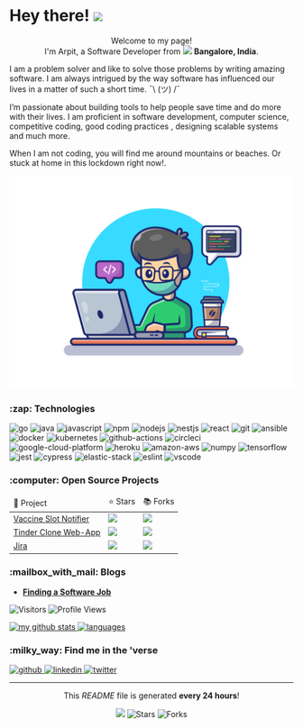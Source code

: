 <h1>Hey there! <img src="https://emojis.slackmojis.com/emojis/images/1531849430/4246/blob-sunglasses.gif?1531849430" width="30"/></h1>

<p align="center">Welcome to my page! </br> I'm Arpit, a Software Developer from <img src="https://www.flaticon.com/svg/static/icons/svg/330/330176.svg" width="13"/> <b>Bangalore, India</b>.</p>

<p>
    I am a problem solver and like to solve those problems by writing amazing software. I am always intrigued by the way software has influenced our lives in a matter of such a short time.  ¯\ (ツ) /¯

I’m passionate about building tools to help people save time and do more with their lives. I am proficient in software development, computer science, competitive coding, good coding practices , designing scalable systems and much more.

When I am not coding, you will find me around mountains or beaches. Or stuck at home in this lockdown right now!.
</p>

<div align="center">
    <img src="https://github.com/arpit20adlakha/arpit20adlakha/blob/main/programmer.png" alt="hey" />
</div>

<!-- TECHNOLOGIES -->
<h3>:zap: Technologies</h3>

<p>
<img alt="go" src="https://img.shields.io/badge/Go-black?logo=go&amp;style=plastic" /> <img alt="java" src="https://img.shields.io/badge/Java-black?logo=java&amp;style=plastic" /> <img alt="javascript" src="https://img.shields.io/badge/Javascript-black?logo=javascript&amp;style=plastic" />  <img alt="npm" src="https://img.shields.io/badge/npm-black?logo=npm&amp;style=plastic" /> <img alt="nodejs" src="https://img.shields.io/badge/Node.js-black?logo=node.js&amp;style=plastic" /> <img alt="nestjs" src="https://img.shields.io/badge/Nestjs-black?logo=nestjs&amp;style=plastic" />  <img alt="react" src="https://img.shields.io/badge/React-black?logo=react&amp;style=plastic" />  <img alt="git" src="https://img.shields.io/badge/Git-black?logo=git&amp;style=plastic" /> <img alt="ansible" src="https://img.shields.io/badge/Ansible-black?logo=ansible&amp;style=plastic" /> <img alt="docker" src="https://img.shields.io/badge/Docker-black?logo=docker&amp;style=plastic" /> <img alt="kubernetes" src="https://img.shields.io/badge/Kubernetes-black?logo=kubernetes&amp;style=plastic" /> <img alt="github-actions" src="https://img.shields.io/badge/Github%20Actions-black?logo=github-actions&amp;style=plastic" /> <img alt="circleci" src="https://img.shields.io/badge/CircleCI-black?logo=circleci&amp;style=plastic" />  <img alt="google-cloud-platform" src="https://img.shields.io/badge/GCP-black?logo=google-cloud&amp;style=plastic" /> <img alt="heroku" src="https://img.shields.io/badge/Heroku-black?logo=heroku&amp;style=plastic" /> <img alt="amazon-aws" src="https://img.shields.io/badge/AWS-black?logo=amazon-aws&amp;style=plastic" /> <img alt="numpy" src="https://img.shields.io/badge/NumPy-black?logo=numpy&amp;style=plastic" /> <img alt="tensorflow" src="https://img.shields.io/badge/Tensorflow-black?logo=tensorflow&amp;style=plastic" /> <img alt="jest" src="https://img.shields.io/badge/Jest-black?logo=jest&amp;style=plastic" /> <img alt="cypress" src="https://img.shields.io/badge/Cypress-black?logo=cypress&amp;style=plastic" />  <img alt="elastic-stack" src="https://img.shields.io/badge/Elastic%20Stack-black?logo=elastic-stack&amp;style=plastic" /> <img alt="eslint" src="https://img.shields.io/badge/ESLint-black?logo=eslint&amp;style=plastic" /> <img alt="vscode" src="https://img.shields.io/badge/VSCode-black?logo=visual-studio-code&amp;style=plastic" />
</p>

<!-- PROJECTS -->
<h3>:computer: Open Source Projects</h3>

<table>
    <thead>
        <td>🎁 Project </td>
        <td> ⭐ Stars </td>
        <td> 📚 Forks </td>
    </thead>
    <tr>
        <td><a href="https://github.com/arpit20adlakha/cowin-vaccine-scheduler-repo">Vaccine Slot Notifier</a></td>
        <td><img src="https://img.shields.io/github/stars/arpit20adlakha/cowin-vaccine-scheduler-repo?style=plastic&amp;labelColor=343b41%22" /></td>
        <td><img src="https://img.shields.io/github/forks/arpit20adlakha/cowin-vaccine-scheduler-repo?style=plastic&amp;labelColor=343b41" /></td>
    </tr>
    <tr>
        <td><a href="https://github.com/arpit20adlakha/tinder-clone">Tinder Clone Web-App</a></td>
        <td><img src="https://img.shields.io/github/stars/arpit20adlakha/tinder-clone?style=plastic&amp;labelColor=343b41" /></td>
        <td><img src="https://img.shields.io/github/forks/arpit20adlakha/tinder-clone?style=plastic&amp;labelColor=343b41" /></td>
    </tr>
    <tr>
        <td><a href="https://github.com/arpit20adlakha/Jira">Jira </a></td>
        <td><img src="https://img.shields.io/github/stars/arpit20adlakha/Jira"?style=plastic&amp;labelColor=343b41" /></td>
        <td><img src="https://img.shields.io/github/forks/arpit20adlakha/Jira"?style=plastic&amp;labelColor=343b41" /></td>
    </tr>
</table>

<!-- POSTS -->
<h3>:mailbox_with_mail: Blogs</h3>

<ul>
    <li>
        <a href="https://arpit-adlakha.medium.com/popular-places-to-find-a-software-job-e4be0543ff7a"><b>Finding a Software Job </b></a>
    </li>
</ul>

<!--START_SECTION:waka-->
<!--END_SECTION:waka-->
<p>
<img alt="Visitors" src="https://visitor-badge.laobi.icu/badge?page_id=arpit20adlakha&color=blue"/>
<img alt="Profile Views" src="https://komarev.com/ghpvc/?username=arpit20adlakha"/>
</p>

<a align="center" href="https://vidhi-mody.netlify.app/">
    <img src="https://github-readme-stats.vercel.app/api?username=arpit20adlakha&show_icons=true&theme=tokyonight" alt="my github stats" width="420"/>&nbsp;<img src="https://github-readme-stats.vercel.app/api/top-langs/?username=arpit20adlakha&layout=compact&theme=tokyonight" alt="languages" height="165">
</a>

<!-- SOCIAL -->
<h3>:milky_way: Find me in the 'verse</h3>

<p>
    <a href="https://github.com/arpit20adlakha" target="_blank">
        <img alt="github" src="https://img.shields.io/github/followers/arpit20adlakhalabel=GitHub&amp;style=social" />
    </a><a href="https://www.linkedin.com/in/arpit-adlakha-30691a101/" target="_blank">
        <img alt="linkedin" src="https://img.shields.io/badge/Linkedin-grey?logo=linkedin&amp;style=social" />
    </a><a href="https://twitter.com/arpit20adlakha" target="_blank">
        <img alt="twitter" src="https://img.shields.io/twitter/follow/arpit20adlakha?label=Twitter&amp;style=social" />
    </a>
</p>

<hr />

<!-- FOOTER -->
<p align="center">
    This <i>README</i> file is generated <b>every 24 hours</b>!</br>
</p>
<p align="center">
    <img src="https://github.com/arpit20adlakha/arpit20adlakha/workflows/README%20build/badge.svg" /> 
    <img alt="Stars" src="https://img.shields.io/github/stars/arpit20adlakha/arpit20adlakha?style=flat-square&labelColor=343b41"/> 
    <img alt="Forks" src="https://img.shields.io/github/forks/arpit20adlakha/arpit20adlakha?style=flat-square&labelColor=343b41"/>
</p>
